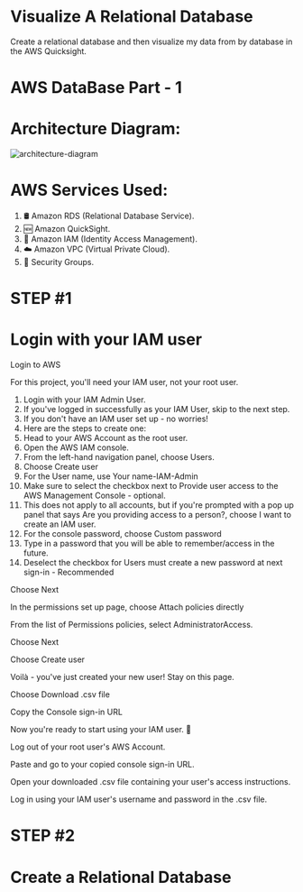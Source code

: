 # Visualize A Relational Database
Create a relational database and then visualize my data from by database in the AWS Quicksight.

# AWS DataBase Part - 1

# Architecture Diagram:

![architecture-diagram](https://github.com/user-attachments/assets/9893af75-beae-471c-aa87-d068d6bcd4a3)

# AWS Services Used:

1. 🛢️ Amazon RDS (Relational Database Service).
2. 🆕 Amazon QuickSight.
3. 👤 Amazon IAM (Identity Access Management).
4. ☁️ Amazon VPC (Virtual Private Cloud).
5. 📏 Security Groups.

# STEP #1

# Login with your IAM user

Login to AWS

For this project, you'll need your IAM user, not your root user.

1. Login with your IAM Admin User.
2. If you've logged in successfully as your IAM User, skip to the next step.
3. If you don't have an IAM user set up - no worries!
4. Here are the steps to create one:
5. Head to your AWS Account as the root user.
6. Open the AWS IAM console.
7. From the left-hand navigation panel, choose Users.
8. Choose Create user
9. For the User name, use Your name-IAM-Admin‍
10. Make sure to select the checkbox next to Provide user access to the AWS Management Console - optional.‍
11. This does not apply to all accounts, but if you're prompted with a pop up panel that says Are you providing access to a person?, choose I want to create an IAM user.
12. For the console password, choose Custom password 
13. Type in a password that you will be able to remember/access in the future.
14. Deselect the checkbox for Users must create a new password at next sign-in - Recommended

Choose Next 

In the permissions set up page, choose Attach policies directly

From the list of Permissions policies, select AdministratorAccess.

Choose Next

Choose Create user

Voilà - you've just created your new user! Stay on this page.


Choose Download .csv file

Copy the Console sign-in URL

Now you're ready to start using your IAM user. 🏁

Log out of your root user's AWS Account.

Paste and go to your copied console sign-in URL.

Open your downloaded .csv file containing your user's access instructions.

Log in using your IAM user's username and password in the .csv file.

# STEP #2

# Create a Relational Database
